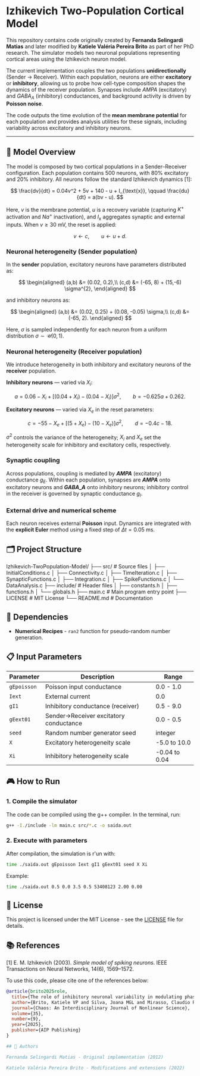 # Izhikevich Two-Population Cortical Model

This repository contains code originally created by **Fernanda Selingardi Matias** and later modified by **Katiele Valéria Pereira Brito** as part of her PhD research. The simulator models two neuronal populations representing cortical areas using the Izhikevich neuron model.

The current implementation couples the two populations **unidirectionally** (Sender → Receiver). Within each population, neurons are either **excitatory** or **inhibitory**, allowing us to probe how cell-type composition shapes the dynamics of the receiver population. Synapses include $AMPA$ (excitatory) and $GABA_A$ (inhibitory) conductances, and background activity is driven by **Poisson noise**.

The code outputs the time evolution of the **mean membrane potential** for each population and provides analysis utilities for these signals, including variability across excitatory and inhibitory neurons.

---

## 🧠 Model Overview

The model is composed by two cortical populations in a Sender–Receiver configuration. Each population contains 500 neurons, with $80\%$ excitatory and $20\%$ inhibitory. All neurons follow the standard Izhikevich dynamics [1]:

$$
\frac{dv}{dt} = 0.04v^2 + 5v + 140 - u + I_{\text{x}}, \qquad
\frac{du}{dt} = a(bv - u).
$$

Here, $v$ is the membrane potential, $u$ is a recovery variable (capturing $K^+$ activation and $Na^+$ inactivation), and $I_{\text{x}}$ aggregates synaptic and external inputs. When $v \ge 30~\text{mV}$, the reset is applied:

$$
v \leftarrow c, \qquad u \leftarrow u + d.
$$

### Neuronal heterogeneity (Sender population)

In the **sender** population, excitatory neurons have parameters distributed as:

$$
\begin{aligned}
(a,b) &= (0.02, 0.2),\\
(c,d) &= (-65, 8) + (15,-6) \sigma^{2},
\end{aligned}
$$

and inhibitory neurons as:

$$
\begin{aligned}
(a,b) &= (0.02, 0.25) + (0.08, -0.05) \sigma,\\
(c,d) &= (-65, 2).
\end{aligned}
$$

Here, $\sigma$ is sampled independently for each neuron from a uniform distribution $\sigma \sim \mathcal{U}(0,1)$.  

### Neuronal heterogeneity (Receiver population)

We introduce heterogeneity in both inhibitory and excitatory neurons of the **receiver** population.

**Inhibitory neurons** — varied via $X_i$:

$$
a = 0.06 - X_i + \big[(0.04 + X_i) - (0.04 - X_i)\big]\sigma^2, \qquad
b = -0.625 a + 0.262.
$$

**Excitatory neurons** — varied via $X_e$ in the reset parameters:

$$
c = -55 - X_e + \big[(5 + X_e) - (10 - X_e)\big]\sigma^2, \qquad
d = -0.4 c - 18.
$$

$\sigma^2$ controls the variance of the heterogeneity; $X_i$ and $X_e$ set the heterogeneity scale for inhibitory and excitatory cells, respectively.

### Synaptic coupling

Across populations, coupling is mediated by **$AMPA$** (excitatory) conductance $g_E$. Within each population, synapses are **$AMPA$** onto excitatory neurons and **$GABA\_A$** onto inhibitory neurons; inhibitory control in the receiver is governed by synaptic conductance $g_I$.

### External drive and numerical scheme

Each neuron receives external **Poisson** input. Dynamics are integrated with the **explicit Euler** method using a fixed step of $\Delta t = 0.05~\text{ms}$.

## 🗂️ Project Structure

Izhikevich-TwoPopulation-Model/
├── src/                   # Source files
│   ├── InitialConditions.c
│   ├── Connectivity.c
│   ├── TimeIteration.c
│   ├── SynapticFunctions.c
│   ├── Integration.c
│   ├── SpikeFunctions.c
│   └── DataAnalysis.c
├── include/               # Header files
│   ├── constants.h
│   ├── functions.h
│   └── globals.h
├── main.c                 # Main program entry point
├── LICENSE                # MIT License
└── README.md             # Documentation

## 📎 Dependencies
- **Numerical Recipes** - `ran2` function for pseudo-random number generation.

## 📋 Input Parameters

| Parameter | Description | Range |
|-----------|-------------|-------|
| `gEpoisson` | Poisson input conductance | 0.0 - 1.0 |
| `Iext` | External current | 0.0 |
| `gI1` | Inhibitory conductance (receiver) | 0.5 - 9.0 |
| `gEext01` | Sender→Receiver excitatory conductance | 0.0 - 0.5 |
| `seed` | Random number generator seed | integer |
| `X` | Excitatory heterogeneity scale | -5.0 to 10.0 |
| `Xi` | Inhibitory heterogeneity scale | -0.04 to 0.04 |

## 🎮 How to Run
### 1. Compile the simulator
The code can be compiled using the g++ compiler. In the terminal, run:

```bash
g++ -I./include -lm main.c src/*.c -o saida.out
```

### 2. Execute with parameters
After compilation, the simulation is r'un with:

```bash
time ./saida.out gEpoisson Iext gI1 gEext01 seed X Xi
```
Example:

```bash
time ./saida.out 0.5 0.0 3.5 0.5 53408123 2.00 0.00
```

## 📄 License
This project is licensed under the MIT License - see the [LICENSE](LICENSE) file for details.


## 📚 References 
[1] E. M. Izhikevich (2003). *Simple model of spiking neurons*. IEEE Transactions on Neural Networks, 14(6), 1569–1572.

To use this code, please cite one of the references below:

```bibtex
@article{brito2025role,
  title={The role of inhibitory neuronal variability in modulating phase diversity between coupled networks},
  author={Brito, Katiele VP and Silva, Joana MGL and Mirasso, Claudio R and Matias, Fernanda S},
  journal={Chaos: An Interdisciplinary Journal of Nonlinear Science},
  volume={35},
  number={9},
  year={2025},
  publisher={AIP Publishing}
}

## 👥 Authors

Fernanda Selingardi Matias - Original implementation (2012)

Katiele Valéria Pereira Brito - Modifications and extensions (2022)
